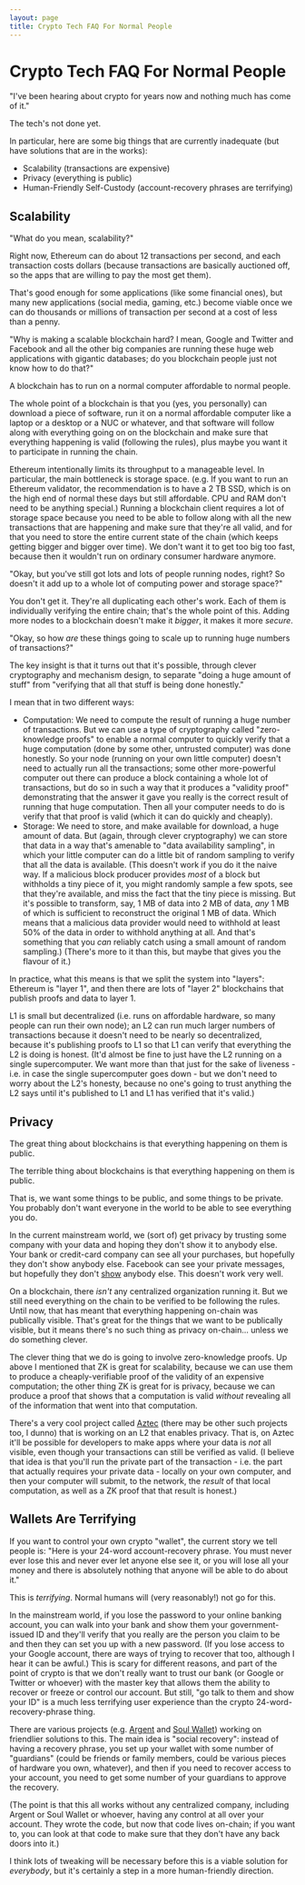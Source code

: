 ```yaml
---
layout: page
title: Crypto Tech FAQ For Normal People
---
```

# Crypto Tech FAQ For Normal People

"I've been hearing about crypto for years now and nothing much has come of it."

The tech's not done yet.

In particular, here are some big things that are currently inadequate (but have solutions that are in the works):
  - Scalability (transactions are expensive)
  - Privacy (everything is public)
  - Human-Friendly Self-Custody (account-recovery phrases are terrifying)


## Scalability

"What do you mean, scalability?"

Right now, Ethereum can do about 12 transactions per second, and each transaction costs dollars (because transactions are basically auctioned off, so the apps that are willing to pay the most get them).

That's good enough for some applications (like some financial ones), but many new applications (social media, gaming, etc.) become viable once we can do thousands or millions of transaction per second at a cost of less than a penny.


"Why is making a scalable blockchain hard? I mean, Google and Twitter and Facebook and all the other big companies are running these huge web applications with gigantic databases; do you blockchain people just not know how to do that?"

A blockchain has to run on a normal computer affordable to normal people.

The whole point of a blockchain is that you (yes, you personally) can download a piece of software, run it on a normal affordable computer like a laptop or a desktop or a NUC or whatever, and that software will follow along with everything going on on the blockchain and make sure that everything happening is valid (following the rules), plus maybe you want it to participate in running the chain.

Ethereum intentionally limits its throughput to a manageable level. In particular, the main bottleneck is storage space. (e.g. If you want to run an Ethereum validator, the recommendation is to have a 2 TB SSD, which is on the high end of normal these days but still affordable. CPU and RAM don't need to be anything special.) Running a blockchain client requires a lot of storage space because you need to be able to follow along with all the new transactions that are happening and make sure that they're all valid, and for that you need to store the entire current state of the chain (which keeps getting bigger and bigger over time). We don't want it to get too big too fast, because then it wouldn't run on ordinary consumer hardware anymore.


"Okay, but you've still got lots and lots of people running nodes, right? So doesn't it add up to a whole lot of computing power and storage space?"

You don't get it. They're all duplicating each other's work. Each of them is individually verifying the entire chain; that's the whole point of this. Adding more nodes to a blockchain doesn't make it *bigger*, it makes it more *secure*.


"Okay, so how *are* these things going to scale up to running huge numbers of transactions?"

The key insight is that it turns out that it's possible, through clever cryptography and mechanism design, to separate "doing a huge amount of stuff" from "verifying that all that stuff is being done honestly."

I mean that in two different ways:
  - Computation: We need to compute the result of running a huge number of transactions. But we can use a type of cryptography called "zero-knowledge proofs" to enable a normal computer to quickly verify that a huge computation (done by some other, untrusted computer) was done honestly. So your node (running on your own little computer) doesn't need to actually run all the transactions; some other more-powerful computer out there can produce a block containing a whole lot of transactions, but do so in such a way that it produces a "validity proof" demonstrating that the answer it gave you really is the correct result of running that huge computation. Then all your computer needs to do is verify that that proof is valid (which it can do quickly and cheaply).
  - Storage: We need to store, and make available for download, a huge amount of data. But (again, through clever cryptography) we can store that data in a way that's amenable to "data availability sampling", in which your little computer can do a little bit of random sampling to verify that all the data is available. (This doesn't work if you do it the naive way. If a malicious block producer provides *most* of a block but withholds a tiny piece of it, you might randomly sample a few spots, see that they're available, and miss the fact that the tiny piece is missing. But it's possible to transform, say, 1 MB of data into 2 MB of data, *any* 1 MB of which is sufficient to reconstruct the original 1 MB of data. Which means that a malicious data provider would need to withhold at least 50% of the data in order to withhold anything at all. And that's something that you *can* reliably catch using a small amount of random sampling.) (There's more to it than this, but maybe that gives you the flavour of it.)

In practice, what this means is that we split the system into "layers": Ethereum is "layer 1", and then there are lots of "layer 2" blockchains that publish proofs and data to layer 1.

L1 is small but decentralized (i.e. runs on affordable hardware, so many people can run their own node); an L2 can run much larger numbers of transactions because it doesn't need to be nearly so decentralized, because it's publishing proofs to L1 so that L1 can verify that everything the L2 is doing is honest. (It'd almost be fine to just have the L2 running on a single supercomputer. We want more than that just for the sake of liveness - i.e. in case the single supercomputer goes down - but we don't need to worry about the L2's honesty, because no one's going to trust anything the L2 says until it's published to L1 and L1 has verified that it's valid.)


## Privacy

The great thing about blockchains is that everything happening on them is public.

The terrible thing about blockchains is that everything happening on them is public.

That is, we want some things to be public, and some things to be private. You probably don't want everyone in the world to be able to see everything you do.

In the current mainstream world, we (sort of) get privacy by trusting some company with your data and hoping they don't show it to anybody else. Your bank or credit-card company can see all your purchases, but hopefully they don't show anybody else. Facebook can see your private messages, but hopefully they don't [show](https://www.forbes.com/sites/emilybaker-white/2022/08/08/facebook-abortion-teen-dms/) anybody else. This doesn't work very well.

On a blockchain, there *isn't* any centralized organization running it. But we still need everything on the chain to be verified to be following the rules. Until now, that has meant that everything happening on-chain was publically visible. That's great for the things that we want to be publically visible, but it means there's no such thing as privacy on-chain... unless we do something clever.

The clever thing that we do is going to involve zero-knowledge proofs. Up above I mentioned that ZK is great for scalability, because we can use them to produce a cheaply-verifiable proof of the validity of an expensive computation; the other thing ZK is great for is privacy, because we can produce a proof that shows that a computation is valid *without* revealing all of the information that went into that computation.

There's a very cool project called [Aztec](https://aztec.network/) (there may be other such projects too, I dunno) that is working on an L2 that enables privacy. That is, on Aztec it'll be possible for developers to make apps where your data is *not* all visible, even though your transactions can still be verified as valid. (I believe that idea is that you'll run the private part of the transaction - i.e. the part that actually requires your private data - locally on your own computer, and then your computer will submit, to the network, the *result* of that local computation, as well as a ZK proof that that result is honest.)


## Wallets Are Terrifying

If you want to control your own crypto "wallet", the current story we tell people is: "Here is your 24-word account-recovery phrase. You must never ever lose this and never ever let anyone else see it, or you will lose all your money and there is absolutely nothing that anyone will be able to do about it."

This is *terrifying*. Normal humans will (very reasonably!) not go for this.

In the mainstream world, if you lose the password to your online banking account, you can walk into your bank and show them your government-issued ID and they'll verify that you really are the person you claim to be and then they can set you up with a new password. (If you lose access to your Google account, there are ways of trying to recover that too, although I hear it can be awful.) This is scary for different reasons, and part of the point of crypto is that we don't really want to trust our bank (or Google or Twitter or whoever) with the master key that allows them the ability to recover or freeze or control our account. But still, "go talk to them and show your ID" is a much less terrifying user experience than the crypto 24-word-recovery-phrase thing.

There are various projects (e.g. [Argent](https://www.argent.xyz/) and [Soul Wallet](https://www.soulwallet.io/)) working on friendlier solutions to this. The main idea is "social recovery": instead of having a recovery phrase, you set up your wallet with some number of "guardians" (could be friends or family members, could be various pieces of hardware you own, whatever), and then if you need to recover access to your account, you need to get some number of your guardians to approve the recovery.

(The point is that this all works without any centralized company, including Argent or Soul Wallet or whoever, having any control at all over your account. They wrote the code, but now that code lives on-chain; if you want to, you can look at that code to make sure that they don't have any back doors into it.)

I think lots of tweaking will be necessary before this is a viable solution for *everybody*, but it's certainly a step in a more human-friendly direction.

